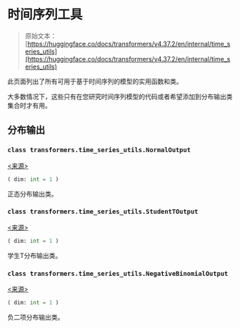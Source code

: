 # 时间序列工具

> 原始文本：[https://huggingface.co/docs/transformers/v4.37.2/en/internal/time_series_utils](https://huggingface.co/docs/transformers/v4.37.2/en/internal/time_series_utils)

此页面列出了所有可用于基于时间序列的模型的实用函数和类。

大多数情况下，这些只有在您研究时间序列模型的代码或者希望添加到分布输出类集合时才有用。

## 分布输出

### `class transformers.time_series_utils.NormalOutput`

[<来源>](https://github.com/huggingface/transformers/blob/v4.37.2/src/transformers/time_series_utils.py#L179)

```py
( dim: int = 1 )
```

正态分布输出类。

### `class transformers.time_series_utils.StudentTOutput`

[<来源>](https://github.com/huggingface/transformers/blob/v4.37.2/src/transformers/time_series_utils.py#L164)

```py
( dim: int = 1 )
```

学生T分布输出类。

### `class transformers.time_series_utils.NegativeBinomialOutput`

[<来源>](https://github.com/huggingface/transformers/blob/v4.37.2/src/transformers/time_series_utils.py#L193)

```py
( dim: int = 1 )
```

负二项分布输出类。
